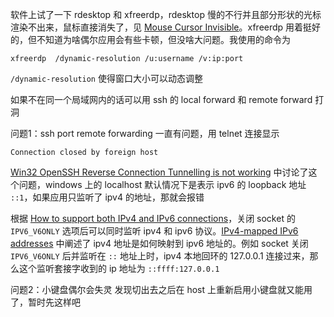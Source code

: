 软件上试了一下 rdesktop 和 xfreerdp，rdesktop 慢的不行并且部分形状的光标渲染不出来，鼠标直接消失了，见 [Mouse Cursor Invisible](https://github.com/rdesktop/rdesktop/issues/86)。xfreerdp 用着挺好的，但不知道为啥偶尔应用会有些卡顿，但没啥大问题。我使用的命令为
```shell
xfreerdp  /dynamic-resolution /u:username /v:ip:port
```
`/dynamic-resolution` 使得窗口大小可以动态调整

如果不在同一个局域网内的话可以用 ssh 的 local forward 和 remote forward 打洞

问题1：ssh port remote forwarding 一直有问题，用 telnet 连接显示
```
Connection closed by foreign host
```
[Win32 OpenSSH Reverse Connection Tunnelling is not working](https://github.com/PowerShell/Win32-OpenSSH/issues/1265) 中讨论了这个问题，windows 上的 localhost 默认情况下是表示 ipv6 的 loopback 地址 `::1`，如果应用只监听了 ipv4 的地址，那就会报错

根据 [How to support both IPv4 and IPv6 connections](https://stackoverflow.com/questions/1618240/how-to-support-both-ipv4-and-ipv6-connections)，关闭 socket 的 `IPV6_V6ONLY` 选项后可以同时监听 ipv4 和 ipv6 协议。[IPv4-mapped IPv6 addresses](https://en.wikipedia.org/wiki/IPv6#IPv4-mapped_IPv6_addresses) 中阐述了 ipv4 地址是如何映射到 ipv6 地址的。例如 socket 关闭 `IPV6_V6ONLY` 后并监听在 `::` 地址上时，ipv4 本地回环的 127.0.0.1 连接过来，那么这个监听套接字收到的 ip 地址为 `::ffff:127.0.0.1`

问题2：小键盘偶尔会失灵
发现切出去之后在 host 上重新启用小键盘就又能用了，暂时先这样吧
